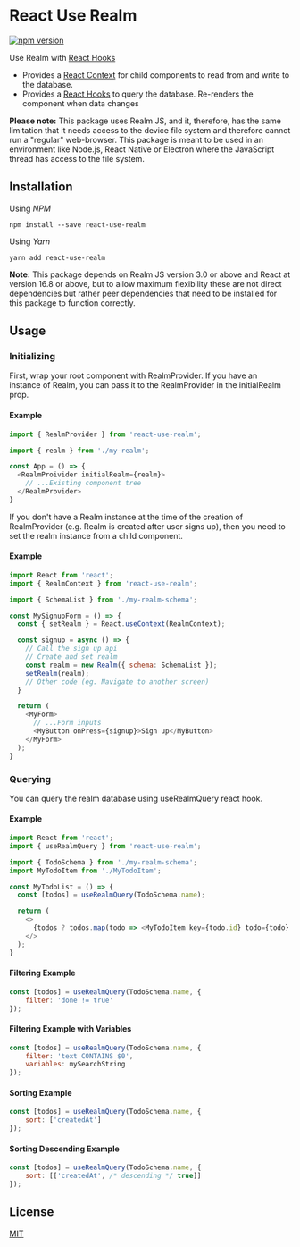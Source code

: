 # React Use Realm

[![npm version](https://badge.fury.io/js/react-use-realm.svg)](https://badge.fury.io/js/react-use-realm)

Use Realm with [React Hooks](https://reactjs.org/docs/hooks-intro.html)
- Provides a [React Context](https://reactjs.org/docs/context.html) for child components to read from and write to the database.
- Provides a [React Hooks](https://reactjs.org/docs/hooks-intro.html) to query the database. Re-renders the component when data changes

**Please note:** This package uses Realm JS, and it, therefore, has the same limitation that it needs access to the device file system and therefore cannot run a "regular" web-browser. This package is meant to be used in an environment like Node.js, React Native or Electron where the JavaScript thread has access to the file system.

## Installation
Using *NPM*
```shell
npm install --save react-use-realm
```
Using *Yarn*
```shell
yarn add react-use-realm
```

**Note:** This package depends on Realm JS version 3.0 or above and React at version 16.8 or above, but to allow maximum flexibility these are not direct dependencies but rather peer dependencies that need to be installed for this package to function correctly.

## Usage
### Initializing
First, wrap your root component with RealmProvider. If you have an instance of Realm, you can pass it to the RealmProvider in the initialRealm prop.
#### Example
```javascript
import { RealmProvider } from 'react-use-realm';

import { realm } from './my-realm';

const App = () => {
  <RealmProivider initialRealm={realm}>
    // ...Existing component tree
  </RealmProvider>
}
```

If you don't have a Realm instance at the time of the creation of RealmProvider (e.g. Realm is created after user signs up), then you need to set the realm instance from a child component.
#### Example
```javascript
import React from 'react';
import { RealmContext } from 'react-use-realm';

import { SchemaList } from './my-realm-schema';

const MySignupForm = () => {
  const { setRealm } = React.useContext(RealmContext);

  const signup = async () => {
    // Call the sign up api
    // Create and set realm
    const realm = new Realm({ schema: SchemaList });
    setRealm(realm);
    // Other code (eg. Navigate to another screen)
  }

  return (
    <MyForm>
      // ...Form inputs
      <MyButton onPress={signup}>Sign up</MyButton>
    </MyForm>
  );
}
```

### Querying
You can query the realm database using useRealmQuery react hook.

#### Example
```javascript
import React from 'react';
import { useRealmQuery } from 'react-use-realm';

import { TodoSchema } from './my-realm-schema';
import MyTodoItem from './MyTodoItem';

const MyTodoList = () => {
  const [todos] = useRealmQuery(TodoSchema.name);

  return (
    <>
      {todos ? todos.map(todo => <MyTodoItem key={todo.id} todo={todo} />) : 'No todos present'}
    </>
  );
}
```

#### Filtering Example
```javascript
const [todos] = useRealmQuery(TodoSchema.name, {
    filter: 'done != true'
});
```

#### Filtering Example with Variables
```javascript
const [todos] = useRealmQuery(TodoSchema.name, {
    filter: 'text CONTAINS $0',
    variables: mySearchString
});
```

#### Sorting Example
```javascript
const [todos] = useRealmQuery(TodoSchema.name, {
    sort: ['createdAt']
});
```

#### Sorting Descending Example
```javascript
const [todos] = useRealmQuery(TodoSchema.name, {
    sort: [['createdAt', /* descending */ true]]
});
```

## License
[MIT](https://github.com/kedarvaidya/react-use-realm/blob/master/LICENSE)